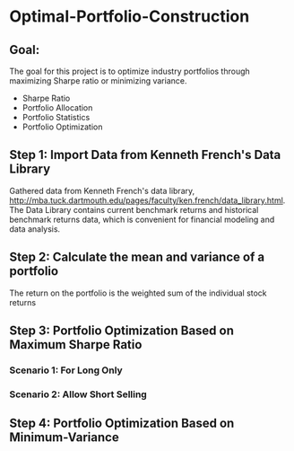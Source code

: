 # Optimal-Portfolio-Construction

## Goal: 
The goal for this project is to optimize industry portfolios through maximizing Sharpe ratio or minimizing variance. 

* Sharpe Ratio
* Portfolio Allocation
* Portfolio Statistics
* Portfolio Optimization

## Step 1: Import Data from Kenneth French's Data Library
Gathered data from Kenneth French's data library, http://mba.tuck.dartmouth.edu/pages/faculty/ken.french/data_library.html.  
The Data Library contains current benchmark returns and historical benchmark returns data, which is convenient for financial modeling and data analysis.

## Step 2: Calculate the mean and variance of a portfolio
The return on the portfolio is the weighted sum of the individual stock returns

## Step 3: Portfolio Optimization Based on Maximum Sharpe Ratio

### Scenario 1: For Long Only

### Scenario 2: Allow Short Selling

## Step 4: Portfolio Optimization Based on Minimum-Variance
